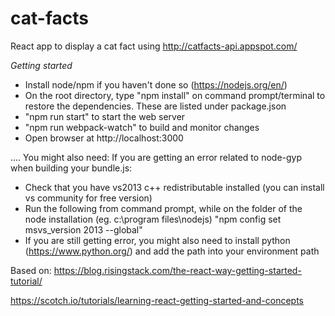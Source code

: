 # cat-facts
React app to display a cat fact using http://catfacts-api.appspot.com/

*Getting started*
- Install node/npm if you haven't done so (https://nodejs.org/en/)
- On the root directory, type "npm install" on command prompt/terminal to restore the dependencies. These are listed under package.json
- "npm run start" to start the web server
- "npm run webpack-watch" to build and monitor changes
- Open browser at http://localhost:3000

.... You might also need:
If you are getting an error related to node-gyp when building your bundle.js:
- Check that you have vs2013 c++ redistributable installed (you can install vs community for free version)
- Run the following from command prompt, while on the folder of the node installation (eg. c:\program files\nodejs\) "npm config set msvs_version 2013 --global"
- If you are still getting error, you might also need to install python (https://www.python.org/) and add the path into your environment path

Based on:
https://blog.risingstack.com/the-react-way-getting-started-tutorial/

https://scotch.io/tutorials/learning-react-getting-started-and-concepts
